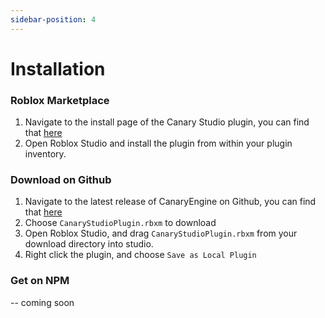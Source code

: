 ```yaml
---
sidebar-position: 4
---
```


# Installation

### Roblox Marketplace

1. Navigate to the install page of the Canary Studio plugin, you can find that [here](https://create.roblox.com/marketplace/asset/12591143042/Canary-Studio)
2. Open Roblox Studio and install the plugin from within your plugin inventory.

### Download on Github

1. Navigate to the latest release of CanaryEngine on Github, you can find that [here](https://github.com/canary-development/CanaryEngine/releases/)
2. Choose `CanaryStudioPlugin.rbxm` to download
3. Open Roblox Studio, and drag `CanaryStudioPlugin.rbxm` from your download directory into studio.
4. Right click the plugin, and choose `Save as Local Plugin`

### Get on NPM

-- coming soon